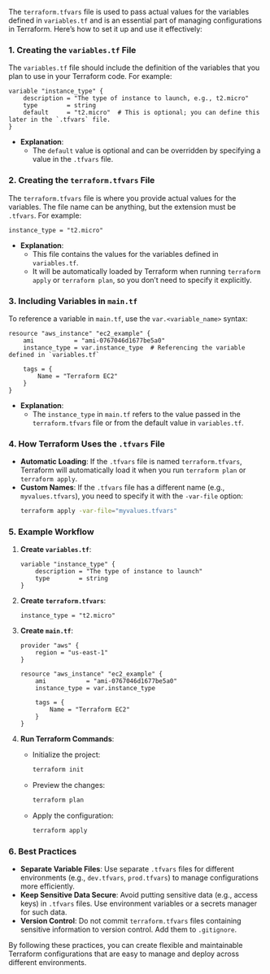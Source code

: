 The `terraform.tfvars` file is used to pass actual values for the variables defined in `variables.tf` and is an essential part of managing configurations in Terraform. Here’s how to set it up and use it effectively:

### 1. **Creating the `variables.tf` File**

The `variables.tf` file should include the definition of the variables that you plan to use in your Terraform code. For example:

```hcl
variable "instance_type" {
    description = "The type of instance to launch, e.g., t2.micro"
    type        = string
    default     = "t2.micro"  # This is optional; you can define this later in the `.tfvars` file.
}
```

- **Explanation**:
  - The `default` value is optional and can be overridden by specifying a value in the `.tfvars` file.

### 2. **Creating the `terraform.tfvars` File**

The `terraform.tfvars` file is where you provide actual values for the variables. The file name can be anything, but the extension must be `.tfvars`. For example:

```hcl
instance_type = "t2.micro"
```

- **Explanation**:
  - This file contains the values for the variables defined in `variables.tf`.
  - It will be automatically loaded by Terraform when running `terraform apply` or `terraform plan`, so you don’t need to specify it explicitly.

### 3. **Including Variables in `main.tf`**

To reference a variable in `main.tf`, use the `var.<variable_name>` syntax:

```hcl
resource "aws_instance" "ec2_example" {
    ami           = "ami-0767046d1677be5a0"
    instance_type = var.instance_type  # Referencing the variable defined in `variables.tf`

    tags = {
        Name = "Terraform EC2"
    }
}
```

- **Explanation**:
  - The `instance_type` in `main.tf` refers to the value passed in the `terraform.tfvars` file or from the default value in `variables.tf`.

### 4. **How Terraform Uses the `.tfvars` File**

- **Automatic Loading**: If the `.tfvars` file is named `terraform.tfvars`, Terraform will automatically load it when you run `terraform plan` or `terraform apply`.
- **Custom Names**: If the `.tfvars` file has a different name (e.g., `myvalues.tfvars`), you need to specify it with the `-var-file` option:
  ```bash
  terraform apply -var-file="myvalues.tfvars"
  ```

### 5. **Example Workflow**

1. **Create `variables.tf`**:
   ```hcl
   variable "instance_type" {
       description = "The type of instance to launch"
       type        = string
   }
   ```

2. **Create `terraform.tfvars`**:
   ```hcl
   instance_type = "t2.micro"
   ```

3. **Create `main.tf`**:
   ```hcl
   provider "aws" {
       region = "us-east-1"
   }

   resource "aws_instance" "ec2_example" {
       ami           = "ami-0767046d1677be5a0"
       instance_type = var.instance_type

       tags = {
           Name = "Terraform EC2"
       }
   }
   ```

4. **Run Terraform Commands**:
   - Initialize the project:
     ```bash
     terraform init
     ```
   - Preview the changes:
     ```bash
     terraform plan
     ```
   - Apply the configuration:
     ```bash
     terraform apply
     ```

### 6. **Best Practices**

- **Separate Variable Files**: Use separate `.tfvars` files for different environments (e.g., `dev.tfvars`, `prod.tfvars`) to manage configurations more efficiently.
- **Keep Sensitive Data Secure**: Avoid putting sensitive data (e.g., access keys) in `.tfvars` files. Use environment variables or a secrets manager for such data.
- **Version Control**: Do not commit `terraform.tfvars` files containing sensitive information to version control. Add them to `.gitignore`.

By following these practices, you can create flexible and maintainable Terraform configurations that are easy to manage and deploy across different environments.
